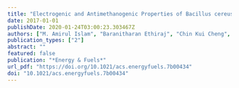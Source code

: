 ```yaml
---
title: "Electrogenic and Antimethanogenic Properties of Bacillus cereus for Enhanced Power Generation in Anaerobic Sludge-Driven Microbial Fuel Cells"
date: 2017-01-01
publishDate: 2020-01-24T03:00:23.303467Z
authors: ["M. Amirul Islam", "Baranitharan Ethiraj", "Chin Kui Cheng", "Abu Yousuf", "Md Maksudur Rahman Khan"]
publication_types: ["2"]
abstract: ""
featured: false
publication: "*Energy & Fuels*"
url_pdf: "https://doi.org/10.1021/acs.energyfuels.7b00434"
doi: "10.1021/acs.energyfuels.7b00434"
---
```


